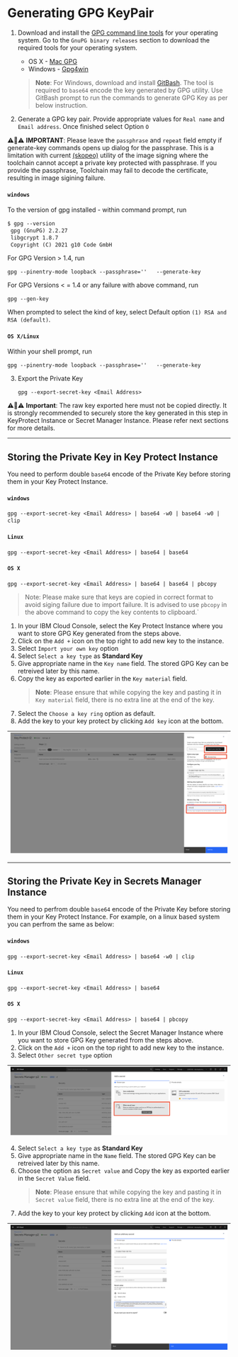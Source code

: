 # Generating GPG KeyPair

1. Download and install the [GPG command line tools](https://www.gnupg.org/download/) for your operating system. Go to the `GnuPG binary releases` section to download the required tools for your operating system.
    - OS X - [Mac GPG](https://gpgtools.org/)
    - Windows - [Gpg4win](https://gpg4win.org/download.html)
    > **Note**: For Windows, download and install [GitBash](https://gitforwindows.org/). The tool is required to `base64` encode the key generated by GPG utility. Use GitBash prompt to run the commands to generate GPG Key as per below instruction.

2. Generate a GPG key pair. Provide appropriate values for `Real name` and `Email address`. Once finished select Option `O`

:warning::red_circle::warning:
**IMPORTANT**: Please leave the `passphrase` and `repeat` field empty if generate-key commands opens up dialog for the passphrase. This is a limitation with current [(skopeo)](https://github.com/containers/skopeo/issues/1261) utility of the image signing where the toolchain cannot accept a private key protected with passphrase. If you provide the passphrase, Toolchain may fail to decode the certificate, resulting in image sigining failure. 

   #### **`windows`**
   To the version of gpg installed - within command prompt, run
   ```
   $ gpg --version
    gpg (GnuPG) 2.2.27
    libgcrypt 1.8.7
    Copyright (C) 2021 g10 Code GmbH
   ```

   For GPG Version > 1.4, run 
   ```
   gpg --pinentry-mode loopback --passphrase=''   --generate-key 
   ```

   For GPG Versions < = 1.4 or any failure with above command, run
   ```
   gpg --gen-key 
   ```
   When prompted to select the kind of key, select Default option `(1) RSA and RSA (default)`.
   #### **`OS X/Linux`** 
   Within your shell prompt, run

   ```
   gpg --pinentry-mode loopback --passphrase=''   --generate-key 
   ```

3. Export the Private Key

    ```
    gpg --export-secret-key <Email Address>
    ```
:warning::red_circle::warning:
**Important**: The raw key exported here must not be copied directly. It is strongly recommended to securely store the key generated in this step in KeyProtect Instance or Secret Manager Instance. Please refer next sections for more details.

---
## Storing the Private Key in Key Protect Instance

You need to perform double `base64` encode of the Private Key before storing them in your Key Protect Instance. 
#### **`windows`**
```
gpg --export-secret-key <Email Address> | base64 -w0 | base64 -w0 | clip
```
#### **`Linux`** 
```
gpg --export-secret-key <Email Address> | base64 | base64
```
#### **`OS X`** 
```
gpg --export-secret-key <Email Address> | base64 | base64 | pbcopy
```
> Note: Please make sure that keys are copied in correct format to avoid siging failure due to import failure. It is advised to use `pbcopy` in the above command to copy the key contents to clipboard.` 

1. In your IBM Cloud Console, select the Key Protect Instance where you want to store GPG Key generated from the steps above.
2. Click on the `Add +` icon on the top right to add new key to the instance.
3. Select `Import your own key` option
4. Select `Select a key type` as **Standard Key**
5. Give appropriate name in the `Key name` field. The stored GPG Key can be retreived later by this name.
6. Copy the key as exported earlier in the `Key material` field.
    > **Note**: Please ensure that while copying the key and pasting it in `Key material` field, there is no extra line at the end of the key.
7. Select the `Choose a key ring` option as default. 
8. Add the key to your key protect by clicking `Add key` icon at the bottom.

| ![Save Key To Key Protect](./images/devsecops_set-up_store_key_protect.png) |
| :--: |

---
## Storing the Private Key in Secrets Manager Instance 

You need to perfrom double `base64` encode of the Private Key before storing them in your Key Protect Instance. For example, on a linux based system you can perfrom the same as below:

#### **`windows`**
```
gpg --export-secret-key <Email Address> | base64 -w0 | clip
```
#### **`Linux`** 
```
gpg --export-secret-key <Email Address> | base64
```
#### **`OS X`** 
```
gpg --export-secret-key <Email Address> | base64 | pbcopy
```

1. In your IBM Cloud Console, select the Secret Manager Instance where you want to store GPG Key generated from the steps above.
2. Click on the `Add +` icon on the top right to add new key to the instance.
3. Select `Other secret type` option

| ![Save Key To Secret Manager - Step 1](./images/devsecops_set-up_store_secret_manager_1.png) |
| :--: |

4. Select `Select a key type` as **Standard Key**
5. Give appropriate name in the `Name` field. The stored GPG Key can be retreived later by this name.
6. Choose the option as `Secret value` and Copy the key as exported earlier in the `Secret Value` field.
    > **Note**: Please ensure that while copying the key and pasting it in `Secret value` field, there is no extra line at the end of the key.
7. Add the key to your key protect by clicking `Add` icon at the bottom.

| ![Save Key To Secret Manager - Step 2](./images/devsecops_set-up_store_secret_manager_2.png) |
| :--: |

